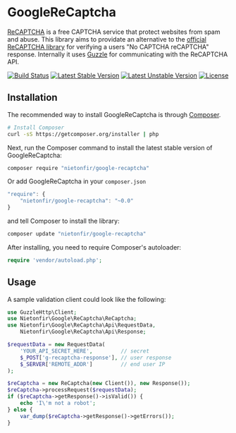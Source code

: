 GoogleReCaptcha
===============

[ReCAPTCHA](https://developers.google.com/recaptcha/) is a free CAPTCHA service that protect websites from spam and abuse.
This library aims to providate an alternative to the [official ReCAPTCHA library](https://github.com/google/ReCAPTCHA) for verifying a users "No CAPTCHA reCAPTCHA" response.
Internally it uses [Guzzle](https://github.com/guzzle/guzzle) for communicating with the ReCAPTCHA API.

[![Build Status](https://travis-ci.org/nietonfir/GoogleReCaptcha.svg?branch=master)](https://travis-ci.org/nietonfir/GoogleReCaptcha) [![Latest Stable Version](https://poser.pugx.org/nietonfir/google-recaptcha/v/stable.svg)](https://packagist.org/packages/nietonfir/google-recaptcha) [![Latest Unstable Version](https://poser.pugx.org/nietonfir/google-recaptcha/v/unstable.svg)](https://packagist.org/packages/nietonfir/google-recaptcha) [![License](https://poser.pugx.org/nietonfir/google-recaptcha/license.svg)](https://packagist.org/packages/nietonfir/google-recaptcha)

Installation
------------

The recommended way to install GoogleReCaptcha is through
[Composer](http://getcomposer.org).

```bash
# Install Composer
curl -sS https://getcomposer.org/installer | php
```

Next, run the Composer command to install the latest stable version of GoogleReCaptcha:

```bash
composer require "nietonfir/google-recaptcha"
```

Or add GoogleReCaptcha in your `composer.json`

```js
"require": {
    "nietonfir/google-recaptcha": "~0.0"
}
```

and tell Composer to install the library:

``` bash
composer update "nietonfir/google-recaptcha"
```

After installing, you need to require Composer's autoloader:

```php
require 'vendor/autoload.php';
```

Usage
-----

A sample validation client could look like the following:

```php
use GuzzleHttp\Client;
use Nietonfir\Google\ReCaptcha\ReCaptcha;
use Nietonfir\Google\ReCaptcha\Api\RequestData,
    Nietonfir\Google\ReCaptcha\Api\Response;

$requestData = new RequestData(
    'YOUR_API_SECRET_HERE',         // secret
    $_POST['g-recaptcha-response'], // user response
    $_SERVER['REMOTE_ADDR']         // end user IP
);

$reCaptcha = new ReCaptcha(new Client()), new Response());
$reCaptcha->processRequest($requestData);
if ($reCaptcha->getResponse()->isValid()) {
    echo 'I\'m not a robot';
} else {
    var_dump($reCaptcha->getResponse()->getErrors());
}
```
